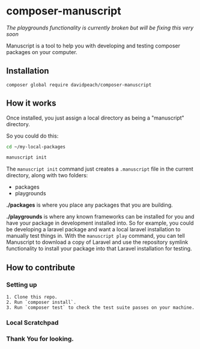 # composer-manuscript

_The playgrounds functionality is currently broken but will be fixing this very soon_

Manuscript is a tool to help you with developing and testing composer packages on your computer.

## Installation

`composer global require davidpeach/composer-manuscript`

## How it works

Once installed, you just assign a local directory as being a "manuscript" directory.

So you could do this:

```bash
cd ~/my-local-packages

manuscript init
```

The `manuscript init` command just creates a `.manuscript` file in the current directory, along with two folders:

- packages
- playgrounds

**./packages** is where you place any packages that you are building.

**./playgrounds** is where any known frameworks can be installed for you and have your package in development installed into.
So for example, you could be developing a laravel package and want a local laravel installation to manually test things in.
With the `manuscript play` command, you can tell Manuscript to download a copy of Laravel and use the repository symlink functionality to install your package into that Laravel installation for testing.

## How to contribute

### Setting up

    1. Clone this repo.
    2. Run `composer install`.
    3. Run `composer test` to check the test suite passes on your machine.

### Local Scratchpad


### Thank You for looking.
